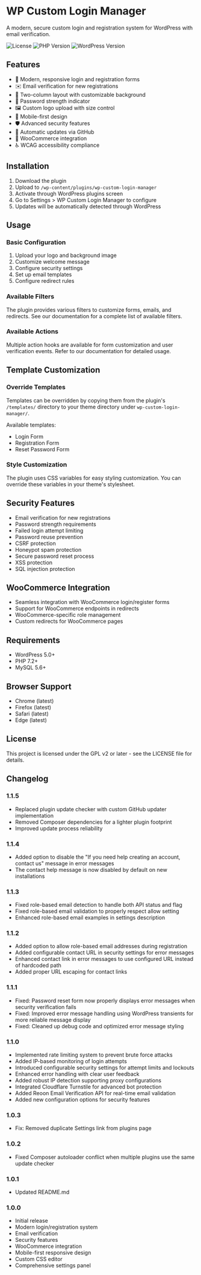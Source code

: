 # WP Custom Login Manager

A modern, secure custom login and registration system for WordPress with email verification.

![License](https://img.shields.io/badge/license-GPL--2.0%2B-blue.svg)
![PHP Version](https://img.shields.io/badge/PHP-7.2%2B-blue)
![WordPress Version](https://img.shields.io/badge/WordPress-5.0%2B-blue)

## Features

- 🔐 Modern, responsive login and registration forms
- ✉️ Email verification for new registrations
- 🎨 Two-column layout with customizable background
- 🔑 Password strength indicator
- 🖼️ Custom logo upload with size control
- 📱 Mobile-first design
- 🛡️ Advanced security features
- 🔄 Automatic updates via GitHub
- 🛒 WooCommerce integration
- ♿ WCAG accessibility compliance

## Installation

1. Download the plugin
2. Upload to `/wp-content/plugins/wp-custom-login-manager`
3. Activate through WordPress plugins screen
4. Go to Settings > WP Custom Login Manager to configure
5. Updates will be automatically detected through WordPress

## Usage

### Basic Configuration

1. Upload your logo and background image
2. Customize welcome message
3. Configure security settings
4. Set up email templates
5. Configure redirect rules

### Available Filters

The plugin provides various filters to customize forms, emails, and redirects. See our documentation for a complete list of available filters.

### Available Actions

Multiple action hooks are available for form customization and user verification events. Refer to our documentation for detailed usage.

## Template Customization

### Override Templates

Templates can be overridden by copying them from the plugin's `/templates/` directory to your theme directory under `wp-custom-login-manager/`.

Available templates:
- Login Form
- Registration Form
- Reset Password Form

### Style Customization

The plugin uses CSS variables for easy styling customization. You can override these variables in your theme's stylesheet.

## Security Features

- Email verification for new registrations
- Password strength requirements
- Failed login attempt limiting
- Password reuse prevention
- CSRF protection
- Honeypot spam protection
- Secure password reset process
- XSS protection
- SQL injection protection

## WooCommerce Integration

- Seamless integration with WooCommerce login/register forms
- Support for WooCommerce endpoints in redirects
- WooCommerce-specific role management
- Custom redirects for WooCommerce pages

## Requirements

- WordPress 5.0+
- PHP 7.2+
- MySQL 5.6+

## Browser Support

- Chrome (latest)
- Firefox (latest)
- Safari (latest)
- Edge (latest)

## License

This project is licensed under the GPL v2 or later - see the LICENSE file for details.

## Changelog

### 1.1.5
* Replaced plugin update checker with custom GitHub updater implementation
* Removed Composer dependencies for a lighter plugin footprint
* Improved update process reliability

### 1.1.4
- Added option to disable the "If you need help creating an account, contact us" message in error messages
- The contact help message is now disabled by default on new installations

### 1.1.3
* Fixed role-based email detection to handle both API status and flag
* Fixed role-based email validation to properly respect allow setting
* Enhanced role-based email examples in settings description

### 1.1.2
* Added option to allow role-based email addresses during registration
* Added configurable contact URL in security settings for error messages
* Enhanced contact link in error messages to use configured URL instead of hardcoded path
* Added proper URL escaping for contact links

### 1.1.1
- Fixed: Password reset form now properly displays error messages when security verification fails
- Fixed: Improved error message handling using WordPress transients for more reliable message display
- Fixed: Cleaned up debug code and optimized error message styling

### 1.1.0
- Implemented rate limiting system to prevent brute force attacks
- Added IP-based monitoring of login attempts
- Introduced configurable security settings for attempt limits and lockouts
- Enhanced error handling with clear user feedback
- Added robust IP detection supporting proxy configurations
- Integrated Cloudflare Turnstile for advanced bot protection
- Added Reoon Email Verification API for real-time email validation
- Added new configuration options for security features

### 1.0.3
- Fix: Removed duplicate Settings link from plugins page

### 1.0.2
- Fixed Composer autoloader conflict when multiple plugins use the same update checker

### 1.0.1
- Updated README.md

### 1.0.0
- Initial release
- Modern login/registration system
- Email verification
- Security features
- WooCommerce integration
- Mobile-first responsive design
- Custom CSS editor
- Comprehensive settings panel